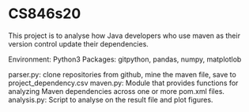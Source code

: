 # CS846s20

This project is to analyse how Java developers who use maven as their version control update their dependencies.

Environment: Python3
Packages: gitpython, pandas, numpy, matplotlob

parser.py: clone repositories from github, mine the maven file, save to project_dependency.csv
maven.py: Module that provides functions for analyzing Maven dependencies across one or more pom.xml files.
analysis.py: Script to analyse on the result file and plot figures.
